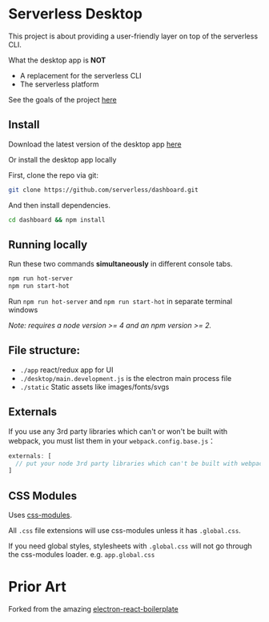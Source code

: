 # Serverless Desktop

This project is about providing a user-friendly layer on top of the serverless CLI.

What the desktop app is **NOT**

- A replacement for the serverless CLI
- The serverless platform

See the goals of the project [here](./docs/README.md)

## Install

Download the latest version of the desktop app [here](https://s3-us-west-2.amazonaws.com/assets.dashboard/Serverless.app.0.0.1.zip)

Or install the desktop app locally

First, clone the repo via git:

```bash
git clone https://github.com/serverless/dashboard.git
```

And then install dependencies.

```bash
cd dashboard && npm install
```

## Running locally

Run these two commands __simultaneously__ in different console tabs.

```bash
npm run hot-server
npm run start-hot
```

Run `npm run hot-server` and `npm run start-hot` in separate terminal windows

*Note: requires a node version >= 4 and an npm version >= 2.*

## File structure:

- `./app` react/redux app for UI
- `./desktop/main.development.js` is the electron main process file
- `./static` Static assets like images/fonts/svgs

## Externals

If you use any 3rd party libraries which can't or won't be built with webpack, you must list them in your `webpack.config.base.js`：

```javascript
externals: [
  // put your node 3rd party libraries which can't be built with webpack here (mysql, mongodb, and so on..)
]
```

## CSS Modules

Uses [css-modules](https://github.com/css-modules/css-modules).

All `.css` file extensions will use css-modules unless it has `.global.css`.

If you need global styles, stylesheets with `.global.css` will not go through the
css-modules loader. e.g. `app.global.css`

# Prior Art

Forked from the amazing [electron-react-boilerplate](https://github.com/chentsulin/electron-react-boilerplate)
